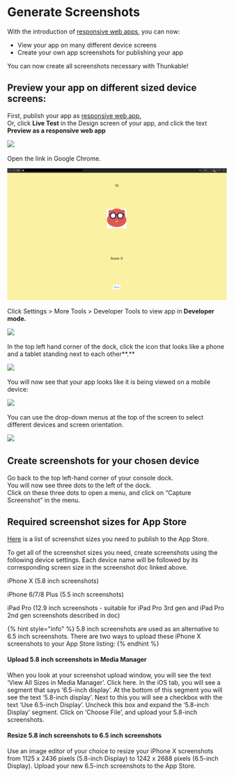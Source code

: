 # Generate Screenshots

With the introduction of [responsive web apps,](publish-as-a-web-app-pro.md#responsive-web-app) you can now:

* View your app on many different device screens
* Create your own app screenshots for publishing your app

You can now create all screenshots necessary with Thunkable!

## **Preview your app on different sized device screens:**

First, publish your app as [responsive web app.](https://docs.thunkable.com/publish-as-a-web-app-pro#responsive-web-app)\
Or, click **Live Test** in the Design screen of your app, and click the text **Preview as a responsive web app**

![](<.gitbook/assets/screenshot (1).png>)

Open the link in Google Chrome.

![](<.gitbook/assets/1 (2) (1).png>)

Click Settings > More Tools > Developer Tools to view app in **Developer mode.**

![](.gitbook/assets/2.jpeg)

In the top left hand corner of the dock, click the icon that looks like a phone and a tablet standing next to each other**.**

![](.gitbook/assets/screen-shot-2020-06-19-at-11.10.32-pm.png)

You will now see that your app looks like it is being viewed on a mobile device:

![](.gitbook/assets/6.png)

You can use the drop-down menus at the top of the screen to select different devices and screen orientation.

![](.gitbook/assets/7.png)

## **Create screenshots for your chosen device**

Go back to the top left-hand corner of your console dock.\
You will now see three dots to the left of the dock. \
Click on these three dots to open a menu, and click on “Capture Screenshot” in the menu.

## **Required screenshot sizes for App Store**

[Here](https://developer.apple.com/help/app-store-connect/reference/screenshot-specifications) is a list of screenshot sizes you need to publish to the App Store.

To get all of the screenshot sizes you need, create screenshots using the following device settings. Each device name will be followed by its corresponding screen size in the screenshot doc linked above.

iPhone X (5.8 inch screenshots)

iPhone 6/7/8 Plus (5.5 inch screenshots)

iPad Pro (12.9 inch screenshots - suitable for iPad Pro 3rd gen and iPad Pro 2nd gen screenshots described in doc)

{% hint style="info" %}
5.8 inch screenshots are used as an alternative to 6.5 inch screenshots. There are two ways to upload these iPhone X screenshots to your App Store listing:
{% endhint %}

#### Upload 5.8 inch screenshots in Media Manager

When you look at your screenshot upload window, you will see the text ‘View All Sizes in Media Manager’. Click here. In the iOS tab, you will see a segment that says ‘6.5-inch display’. At the bottom of this segment you will see the text ‘5.8-inch display’. Next to this you will see a checkbox with the text ‘Use 6.5-inch Display’. Uncheck this box and expand the ‘5.8-inch Display’ segment. Click on ‘Choose File’, and upload your 5.8-inch screenshots.

#### Resize 5.8 inch screenshots to 6.5 inch screenshots

Use an image editor of your choice to resize your iPhone X screenshots from 1125 x 2436 pixels (5.8-inch Display) to 1242 x 2688 pixels (6.5-inch Display). Upload your new 6.5-inch screenshots to the App Store.
